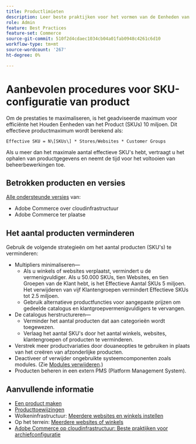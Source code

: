 ```yaml
---
title: Productlimieten
description: Leer beste praktijken voor het vormen van de Eenheden van het Bewaren van het Product (SKUs) om plaatsprestaties te maximaliseren.
role: Admin
feature: Best Practices
feature-set: Commerce
source-git-commit: 510f2d4cdaec1034cb04a01fab0948c4261c6d10
workflow-type: tm+mt
source-wordcount: '267'
ht-degree: 0%

---
```



# Aanbevolen procedures voor SKU-configuratie van product

Om de prestaties te maximaliseren, is het geadviseerde maximum voor efficiënte het Houden Eenheden van het Product (SKUs) 10 miljoen. Dit effectieve productmaximum wordt berekend als:

`Effective SKU = N\[SKUs\] * Stores/Websites * Customer Groups`

Als u meer dan het maximale aantal effectieve SKU&#39;s hebt, vertraagt u het ophalen van productgegevens en neemt de tijd voor het voltooien van beheerbewerkingen toe.

## Betrokken producten en versies

[Alle ondersteunde versies](../../../release/versions.md) van:

- Adobe Commerce over cloudinfrastructuur
- Adobe Commerce ter plaatse

## Het aantal producten verminderen

Gebruik de volgende strategieën om het aantal producten (SKU&#39;s) te verminderen:

- Multipliers minimaliseren—
   - Als u winkels of websites verplaatst, vermindert u de vermenigvuldiger. Als u 50.000 SKUs, tien Websites, en tien Groepen van de Klant hebt, is het Effectieve Aantal SKUs 5 miljoen. Het verwijderen van vijf Klantengroepen vermindert Effectieve SKUs tot 2.5 miljoen.
   - Gebruik alternatieve productfuncties voor aangepaste prijzen om gedeelde catalogus en klantgroepvermenigvuldigers te vervangen.
- De catalogus herstructureren—
   - Verminder het aantal producten dat aan categorieën wordt toegewezen.
   - Verlaag het aantal SKU&#39;s door het aantal winkels, websites, klantengroepen of producten te verminderen.
- Verstrek meer productvariaties door douaneopties te gebruiken in plaats van het creëren van afzonderlijke producten.
- Deactiveer of verwijder ongebruikte systeemcomponenten zoals modules. (Zie  [Modules verwijderen](../../../installation/tutorials/uninstall-modules.md).)
- Producten beheren in een extern PMS (Platform Management System).

## Aanvullende informatie

- [Een product maken](https://experienceleague.adobe.com/docs/commerce-admin/catalog/products/product-create.html)
- [Producttoewijzingen](https://experienceleague.adobe.com/docs/commerce-admin/catalog/categories/products-in-category/categories-product-assignments.html)
- Wolkeninfrastructuur: [Meerdere websites en winkels instellen](https://devdocs.magento.com/cloud/project/project-multi-sites.html)
- Op het terrein: [Meerdere websites of winkels](../../../configuration/multi-sites/ms-overview.md)
- [Adobe Commerce op cloudinfrastructuur: Beste praktijken voor archiefconfiguratie](https://devdocs.magento.com/cloud/configure/configure-best-practices.html)
